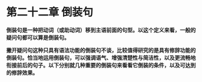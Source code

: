 # 第二十二章 倒装句

<b>**倒装句**是一种**把动词（或助动词）移到主语**前面的句型。<b>以这个定义来看，**一般的疑问句都可以算是倒装句**。</b>  

撇开疑问句这种只具有语法功能的倒装句不谈，<b>比较值得研究的是**具有修辞功能的倒装句**。</b><b>恰当地运用倒装句，可以**强调语气**、**增强清楚性与简洁性**，以及**更流畅地衔接前后的句子**。</b>以下分别就几种重要的倒装句来看看它倒装的条件，以及可达到的修辞效果。